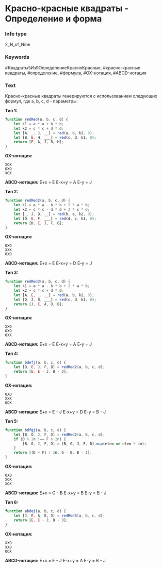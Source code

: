 # Красно-красные квадраты - Определение и форма
### Info type
2_N_of_Nine
### Keywords
#Квадраты5Из9ОпределениеКрасноКрасные, #красно-красные квадраты, #определение, #формула, #OX-нотация, #ABCD-нотация
### Text
Красно-красные квадраты генерируются с использованием следующих формул, где a, b, c, d - параметры:

**Тип 1:**
```javascript
function redRed(a, b, c, d) {
    let k1 = a * a + b * b;
    let k2 = c * c + d * d;
    let [A, _, J, __] = red(a, b, k2, 0);
    let [B, E, H, ___] = red(c, d, k1, 0);
    return [E, A, J, B, H];
}
```
**OX-нотация:**
```
XOX
OXO
XOX
```
**ABCD-нотация:**
E+x = E
E-x+y = A
E-y = J

**Тип 2:**
```javascript
function redRed2(a, b, c, d) {
    let k1 = a * a - b * b + 2 * a * b;
    let k2 = c * c - d * d + 2 * c * d;
    let [_, J, B, __] = red(b, a, k2, 0);
    let [D, E, F, ___] = red(d, c, k1, 0);
    return [D, E, J, F, B];
}
```
**OX-нотация:**
```
OXO
XXX
OXO
```
**ABCD-нотация:**
E+x = E
E-x+y = D
E-y = J

**Тип 3:**
```javascript
function redRed3(a, b, c, d) {
    let k1 = a * a - b * b + 2 * a * b;
    let k2 = c * c + d * d;
    let [A, E, _, __] = red(a, b, k2, 0);
    let [D, J, B, ___] = red(c, d, k1, 0);
    return [J, E, A, D, B];
}
```
**OX-нотация:**
```
XXO
OXO
OXX
```
**ABCD-нотация:**
E+x = E
E-x+y = A
E-y = J

**Тип 4:**
```javascript
function bdefj(a, b, c, d) {
    let [D, E, J, F, B] = redRed2(a, b, c, d);
    return [E, E - J, B - J];
}
```
**OX-нотация:**
```
OXO
XXX
OOX
```
**ABCD-нотация:**
E+x = E - J
E-x+y = D
E-y = B - J

**Тип 5:**
```javascript
function bdfgj(a, b, c, d) {
    let [B, G, J, F, D] = redRed2(a, b, c, d);
    if (D % 2n !== F % 2n) {
        [B, G, J, F, D] = [B, G, J, F, D].map(elem => elem * 4n);
    }
    return [(D + F) / 2n, G - B, B - J];
}
```
**OX-нотация:**
```
OXO
XOX
XOX
```
**ABCD-нотация:**
E+x = G - B
E-x+y = B
E-y = B - J

**Тип 6:**
```javascript
function abdej(a, b, c, d) {
    let [J, E, A, B, D] = redRed3(a, b, c, d);
    return [E, E - J, B - J];
}
```
**OX-нотация:**
```
XXO
XXO
OOX
```
**ABCD-нотация:**
E+x = E - J
E-x+y = A
E-y = B - J